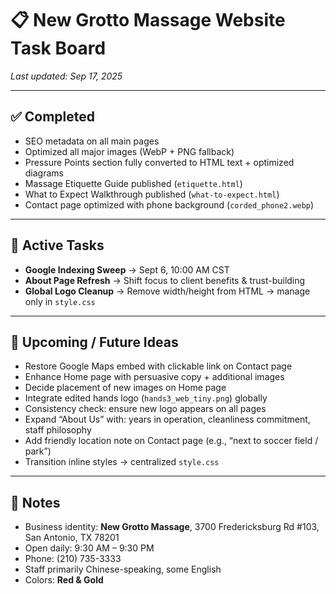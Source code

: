 # 📋 New Grotto Massage Website Task Board

_Last updated: Sep 17, 2025_

---

## ✅ Completed
- SEO metadata on all main pages
- Optimized all major images (WebP + PNG fallback)
- Pressure Points section fully converted to HTML text + optimized diagrams
- Massage Etiquette Guide published (`etiquette.html`)
- What to Expect Walkthrough published (`what-to-expect.html`)
- Contact page optimized with phone background (`corded_phone2.webp`)

---

## 🌱 Active Tasks
- **Google Indexing Sweep** → Sept 6, 10:00 AM CST
- **About Page Refresh** → Shift focus to client benefits & trust-building
- **Global Logo Cleanup** → Remove width/height from HTML → manage only in `style.css`

---

## 📌 Upcoming / Future Ideas
- Restore Google Maps embed with clickable link on Contact page
- Enhance Home page with persuasive copy + additional images
- Decide placement of new images on Home page
- Integrate edited hands logo (`hands3_web_tiny.png`) globally
- Consistency check: ensure new logo appears on all pages
- Expand “About Us” with: years in operation, cleanliness commitment, staff philosophy
- Add friendly location note on Contact page (e.g., “next to soccer field / park”)
- Transition inline styles → centralized `style.css`

---

## 📝 Notes
- Business identity: **New Grotto Massage**, 3700 Fredericksburg Rd #103, San Antonio, TX 78201
- Open daily: 9:30 AM – 9:30 PM
- Phone: (210) 735-3333
- Staff primarily Chinese-speaking, some English
- Colors: **Red & Gold**
